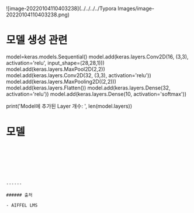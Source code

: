 

![image-20220104110403238](../../../../Typora Images/image-20220104110403238.png)

# 모델 생성 관련



model=keras.models.Sequential()
model.add(keras.layers.Conv2D(16, (3,3), activation='relu', input_shape=(28,28,1)))
model.add(keras.layers.MaxPool2D(2,2))
model.add(keras.layers.Conv2D(32, (3,3), activation='relu'))
model.add(keras.layers.MaxPooling2D((2,2)))
model.add(keras.layers.Flatten())
model.add(keras.layers.Dense(32, activation='relu'))
model.add(keras.layers.Dense(10, activation='softmax'))

print('Model에 추가된 Layer 개수: ', len(model.layers))



# 모델 



```







------

###### 출처

- AIFFEL LMS 

